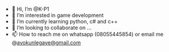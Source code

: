 - 👋 Hi, I’m @K-P1
- 👀 I’m interested in game development  
- 🌱 I’m currently learning python, c# and c++
- 💞️ I’m looking to collaborate on ...
- 📫 How to reach me on whatsapp (08055445854) or email me @ayokunlegaye@gmail.com 

<!---
K-P1/K-P1 is a ✨ special ✨ repository because its `README.md` (this file) appears on your GitHub profile.
You can click the Preview link to take a look at your changes.
--->
